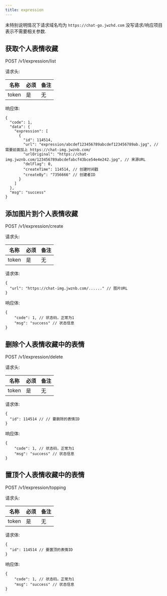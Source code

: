 ```yaml
---
title: expression
---
```


未特别说明情况下请求域名均为 `https://chat-go.jwzhd.com`
没写请求/响应项目表示不需要相关参数.  

## 获取个人表情收藏

POST /v1/expression/list

请求头:  

|名称|必须|备注|
|-----|-----|-----|
|token|是|无|

响应体:  

```JSONC
{
  "code": 1,
  "data": {
    "expression": [
      {
        "id": 114514,
        "url": "expression/abcdef123456789abcdef123456789ab.jpg", // 需要前面加上 https://chat-img.jwznb.com/
        "urlOriginal": "https://chat-img.jwznb.com/123456789abcdefabcf43bce54e4e242.jpg", // 来源URL
        "delFlag": 0,
        "createTime": 114514, // 创建时间戳
        "createBy": "7356666" // 创建者ID
      }
    ]
  },
  "msg": "success"
}
```

## 添加图片到个人表情收藏

POST /v1/expression/create  

请求头:  

|名称|必须|备注|
|-----|-----|-----|
|token|是|无|

请求体:  

```JSONC
{
  "url": "https://chat-img.jwznb.com/......" // 图片URL
}
```

响应体:  

```JSONC
{
    "code": 1, // 状态码，正常为1
    "msg": "success" // 状态信息
}
```

## 删除个人表情收藏中的表情

POST /v1/expression/delete

请求头:  

|名称|必须|备注|
|-----|-----|-----|
|token|是|无|

请求体:  

```JSONC
{
  "id": 114514 // // 要删除的表情ID
}
```

响应体:  

```JSONC
{
    "code": 1, // 状态码，正常为1
    "msg": "success" // 状态信息
}
```

## 置顶个人表情收藏中的表情

POST /v1/expression/topping  

请求头:  

|名称|必须|备注|
|-----|-----|-----|
|token|是|无|

请求体:  

```JSONC
{
  "id": 114514 // 要置顶的表情ID
}
```

响应体:  

```JSONC
{
    "code": 1, // 状态码，正常为1
    "msg": "success" // 状态信息
}
```
